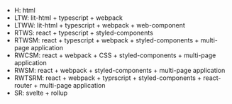 - H: html
- LTW: lit-html + typescript + webpack
- LTWW: lit-html + typescript + webpack + web-component
- RTWS: react + typescript + styled-components
- RTWSM: react + typescript + webpack + styled-components + multi-page application
- RWCSM: react + webpack + CSS + styled-components + multi-page application
- RWSM: react + webpack + styled-components + multi-page application
- RWTSRM: react + webpack + typrscript + styled-components + react-router + multi-page application
- SR: svelte + rollup
